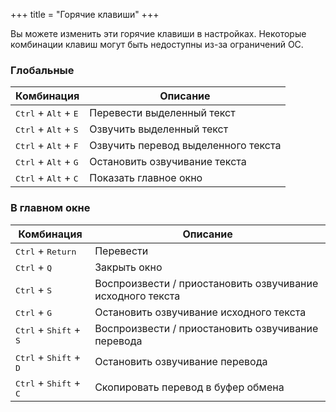 +++
title = "Горячие клавиши"
+++

Вы можете изменить эти горячие клавиши в настройках. Некоторые комбинации клавиш могут быть недоступны из-за ограничений ОС.

### Глобальные

| Комбинация                                      | Описание                            |
| ----------------------------------------------- | ----------------------------------- |
| <kbd>Ctrl</kbd> + <kbd>Alt</kbd> + <kbd>E</kbd> | Перевести выделенный текст          |
| <kbd>Ctrl</kbd> + <kbd>Alt</kbd> + <kbd>S</kbd> | Озвучить выделенный текст           |
| <kbd>Ctrl</kbd> + <kbd>Alt</kbd> + <kbd>F</kbd> | Озвучить перевод выделенного текста |
| <kbd>Ctrl</kbd> + <kbd>Alt</kbd> + <kbd>G</kbd> | Остановить озвучивание текста       |
| <kbd>Ctrl</kbd> + <kbd>Alt</kbd> + <kbd>C</kbd> | Показать главное окно               |

### В главном окне

| Комбинация                                        | Описание                                                   |
| ------------------------------------------------- | ---------------------------------------------------------- |
| <kbd>Ctrl</kbd> + <kbd>Return</kbd>               | Перевести                                                  |
| <kbd>Ctrl</kbd> + <kbd>Q</kbd>                    | Закрыть окно                                               |
| <kbd>Ctrl</kbd> + <kbd>S</kbd>                    | Воспроизвести / приостановить озвучивание исходного текста |
| <kbd>Ctrl</kbd> + <kbd>G</kbd>                    | Остановить озвучивание исходного текста                    |
| <kbd>Ctrl</kbd> + <kbd>Shift</kbd> + <kbd>S</kbd> | Воспроизвести / приостановить озвучивание перевода         |
| <kbd>Ctrl</kbd> + <kbd>Shift</kbd> + <kbd>D</kbd> | Остановить озвучивание перевода                            |
| <kbd>Ctrl</kbd> + <kbd>Shift</kbd> + <kbd>C</kbd> | Скопировать перевод в буфер обмена                         |